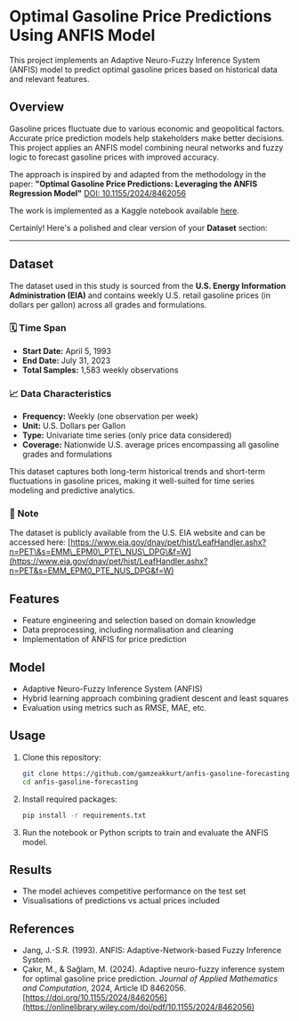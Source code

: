 
# Optimal Gasoline Price Predictions Using ANFIS Model

This project implements an Adaptive Neuro-Fuzzy Inference System (ANFIS) model to predict optimal gasoline prices based on historical data and relevant features.

## Overview

Gasoline prices fluctuate due to various economic and geopolitical factors. Accurate price prediction models help stakeholders make better decisions. This project applies an ANFIS model combining neural networks and fuzzy logic to forecast gasoline prices with improved accuracy.

The approach is inspired by and adapted from the methodology in the paper:
**"Optimal Gasoline Price Predictions: Leveraging the
ANFIS Regression Model"**
[DOI: 10.1155/2024/8462056](https://onlinelibrary.wiley.com/doi/pdf/10.1155/2024/8462056)

The work is implemented as a Kaggle notebook available [here](https://www.kaggle.com/code/gamzeakkurt/optimal-gasoline-price-predictions-anfis-model).

Certainly! Here's a polished and clear version of your **Dataset** section:

---

## Dataset

The dataset used in this study is sourced from the **U.S. Energy Information Administration (EIA)** and contains weekly U.S. retail gasoline prices (in dollars per gallon) across all grades and formulations.

### 🗓️ Time Span

* **Start Date:** April 5, 1993
* **End Date:** July 31, 2023
* **Total Samples:** 1,583 weekly observations

### 📈 Data Characteristics

* **Frequency:** Weekly (one observation per week)
* **Unit:** U.S. Dollars per Gallon
* **Type:** Univariate time series (only price data considered)
* **Coverage:** Nationwide U.S. average prices encompassing all gasoline grades and formulations

This dataset captures both long-term historical trends and short-term fluctuations in gasoline prices, making it well-suited for time series modeling and predictive analytics.

### 📎 Note

The dataset is publicly available from the U.S. EIA website and can be accessed here:
[https://www.eia.gov/dnav/pet/hist/LeafHandler.ashx?n=PET\&s=EMM\_EPM0\_PTE\_NUS\_DPG\&f=W](https://www.eia.gov/dnav/pet/hist/LeafHandler.ashx?n=PET&s=EMM_EPM0_PTE_NUS_DPG&f=W)





## Features

* Feature engineering and selection based on domain knowledge
* Data preprocessing, including normalisation and cleaning
* Implementation of ANFIS for price prediction

## Model

* Adaptive Neuro-Fuzzy Inference System (ANFIS)
* Hybrid learning approach combining gradient descent and least squares
* Evaluation using metrics such as RMSE, MAE, etc.

## Usage

1. Clone this repository:

   ```bash
   git clone https://github.com/gamzeakkurt/anfis-gasoline-forecasting.git
   cd anfis-gasoline-forecasting
   ```

2. Install required packages:

   ```bash
   pip install -r requirements.txt
   ```

3. Run the notebook or Python scripts to train and evaluate the ANFIS model.

## Results

* The model achieves competitive performance on the test set
* Visualisations of predictions vs actual prices included


## References

* Jang, J.-S.R. (1993). ANFIS: Adaptive-Network-based Fuzzy Inference System.
* Çakır, M., & Sağlam, M. (2024). Adaptive neuro-fuzzy inference system for optimal gasoline price prediction. *Journal of Applied Mathematics and Computation*, 2024, Article ID 8462056. [https://doi.org/10.1155/2024/8462056](https://onlinelibrary.wiley.com/doi/pdf/10.1155/2024/8462056)
